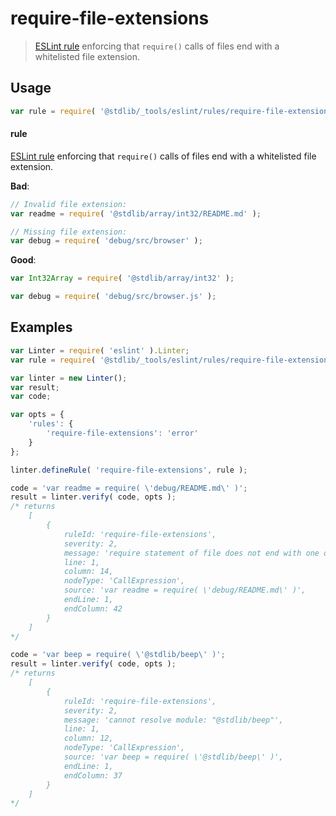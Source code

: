 # require-file-extensions

> [ESLint rule][eslint-rules] enforcing that `require()` calls of files end with a whitelisted file extension.

<section class="intro">

</section>

<!-- /.intro -->

<section class="usage">

## Usage

```javascript
var rule = require( '@stdlib/_tools/eslint/rules/require-file-extensions' );
```

#### rule

[ESLint rule][eslint-rules] enforcing that `require()` calls of files end with a whitelisted file extension.

**Bad**:

<!-- eslint-disable stdlib/require-file-extensions -->

```javascript
// Invalid file extension:
var readme = require( '@stdlib/array/int32/README.md' );

// Missing file extension:
var debug = require( 'debug/src/browser' );
```

**Good**:

``` javascript 
var Int32Array = require( '@stdlib/array/int32' );

var debug = require( 'debug/src/browser.js' );
```

</section>

<!-- /.usage -->

<section class="examples">

## Examples

<!-- eslint no-undef: "error" -->

```javascript
var Linter = require( 'eslint' ).Linter;
var rule = require( '@stdlib/_tools/eslint/rules/require-file-extensions' );

var linter = new Linter();
var result;
var code;

var opts = {
    'rules': {
        'require-file-extensions': 'error'
    }
};

linter.defineRule( 'require-file-extensions', rule );

code = 'var readme = require( \'debug/README.md\' )';
result = linter.verify( code, opts );
/* returns
    [
        {
            ruleId: 'require-file-extensions',
            severity: 2,
            message: 'require statement of file does not end with one of the whitelisted file extensions (.js,.json,.node). Value: debug/README.md',
            line: 1,
            column: 14,
            nodeType: 'CallExpression',
            source: 'var readme = require( \'debug/README.md\' )',
            endLine: 1,
            endColumn: 42
        }
    ]
*/

code = 'var beep = require( \'@stdlib/beep\' )';
result = linter.verify( code, opts );
/* returns
    [
        {
            ruleId: 'require-file-extensions',
            severity: 2,
            message: 'cannot resolve module: "@stdlib/beep"',
            line: 1,
            column: 12,
            nodeType: 'CallExpression',
            source: 'var beep = require( \'@stdlib/beep\' )',
            endLine: 1,
            endColumn: 37
        }
    ]
*/
```

</section>

<!-- /.examples -->

<section class="links">

[eslint-rules]: https://eslint.org/docs/developer-guide/working-with-rules

</section>

<!-- /.links -->
